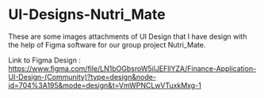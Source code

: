 # UI-Designs-Nutri_Mate
These are some images attachments of UI Design that I have design with the help of Figma software for our group project Nutri_Mate.

Link to Figma Design :
https://www.figma.com/file/LN1bOGbsroW5ilJEFllYZA/Finance-Application-UI-Design-(Community)?type=design&node-id=704%3A195&mode=design&t=VmWPNCLwVTuxkMxg-1
